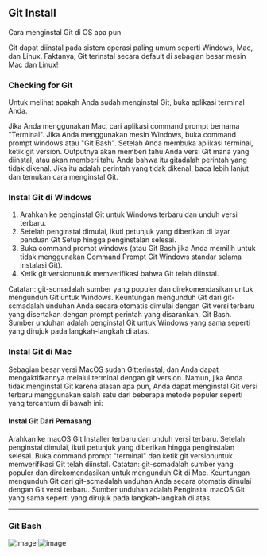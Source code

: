 
## Git Install
Cara menginstal Git di OS apa pun

Git dapat diinstal pada sistem operasi paling umum seperti Windows, Mac, dan Linux. Faktanya, Git terinstal secara default di sebagian besar mesin Mac dan Linux!

### Checking for Git
Untuk melihat apakah Anda sudah menginstal Git, buka aplikasi terminal Anda.

Jika Anda menggunakan Mac, cari aplikasi command prompt bernama "Terminal".
Jika Anda menggunakan mesin Windows, buka command prompt windows atau "Git Bash".
Setelah Anda membuka aplikasi terminal, ketik git version. Outputnya akan memberi tahu Anda versi Git mana yang diinstal, atau akan memberi tahu Anda bahwa itu gitadalah perintah yang tidak dikenal. Jika itu adalah perintah yang tidak dikenal, baca lebih lanjut dan temukan cara menginstal Git.

### Instal Git di Windows
1. Arahkan ke penginstal Git untuk Windows terbaru dan unduh versi terbaru.
2. Setelah penginstal dimulai, ikuti petunjuk yang diberikan di layar panduan Git Setup hingga penginstalan selesai.
3. Buka command prompt windows (atau Git Bash jika Anda memilih untuk tidak menggunakan Command Prompt Git Windows standar selama instalasi Git).
4. Ketik git versionuntuk memverifikasi bahwa Git telah diinstal.

Catatan: git-scmadalah sumber yang populer dan direkomendasikan untuk mengunduh Git untuk Windows. Keuntungan mengunduh Git dari git-scmadalah unduhan Anda secara otomatis dimulai dengan Git versi terbaru yang disertakan dengan prompt perintah yang disarankan, Git Bash. Sumber unduhan adalah penginstal Git untuk Windows yang sama seperti yang dirujuk pada langkah-langkah di atas.

### Instal Git di Mac
Sebagian besar versi MacOS sudah Gitterinstal, dan Anda dapat mengaktifkannya melalui terminal dengan git version. Namun, jika Anda tidak menginstal Git karena alasan apa pun, Anda dapat menginstal Git versi terbaru menggunakan salah satu dari beberapa metode populer seperti yang tercantum di bawah ini:

#### Instal Git Dari Pemasang
Arahkan ke macOS Git Installer terbaru dan unduh versi terbaru.
Setelah penginstal dimulai, ikuti petunjuk yang diberikan hingga penginstalan selesai.
Buka command prompt "terminal" dan ketik git versionuntuk memverifikasi Git telah diinstal.
Catatan: git-scmadalah sumber yang populer dan direkomendasikan untuk mengunduh Git di Mac. Keuntungan mengunduh Git dari git-scmadalah unduhan Anda secara otomatis dimulai dengan Git versi terbaru. Sumber unduhan adalah Penginstal macOS Git yang sama seperti yang dirujuk pada langkah-langkah di atas.

---

### Git Bash
![image](https://user-images.githubusercontent.com/100669802/208050313-591d8ad3-08db-4e86-8415-92e7e7323246.jpeg)
![image](https://user-images.githubusercontent.com/100669802/209052670-74e0d5ff-6136-4c04-93a3-817742f50439.png)

